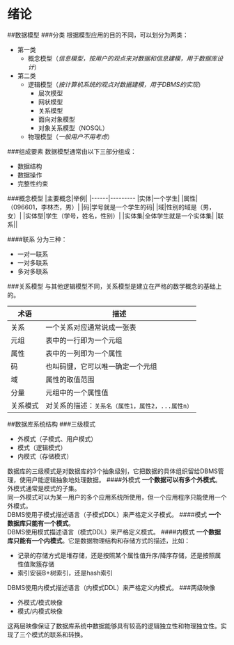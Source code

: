 ﻿绪论
====
##数据模型
###分类
根据模型应用的目的不同，可以划分为两类：
* 第一类
  * 概念模型（*信息模型，按用户的观点来对数据和信息建模，用于数据库设计*）
* 第二类
  * 逻辑模型（*按计算机系统的观点对数据建模，用于DBMS的实现*）
    * 层次模型
	* 网状模型
	* 关系模型
	* 面向对象模型
	* 对象关系模型（NOSQL）
  * 物理模型（*一般用户不用考虑*）
 
###组成要素
数据模型通常由以下三部分组成：
* 数据结构
* 数据操作
* 完整性约束


###概念模型
|主要概念|举例|
|------|---------
|实体|一个学生|
|属性|（096601，李林杰，男）|
|码|学号就是一个学生的码|
|域|性别的域是（男，女）|
|实体型|学生（学号，姓名，性别）|
|实体集|全体学生就是一个实体集|
|联系||

####联系
分为三种：
* 一对一联系
* 一对多联系
* 多对多联系

###关系模型
与其他逻辑模型不同，关系模型是建立在严格的数学概念的基础上的。

|术语|描述|
|----|------
|关系|一个关系对应通常说成一张表
|元组|表中的一行即为一个元组
|属性|表中的一列即为一个属性
|码|也叫码键，它可以唯一确定一个元组
|域|属性的取值范围
|分量|元组中的一个属性值
|关系模式|对关系的描述：`关系名（属性1，属性2，...属性n）`

##数据库系统结构
###三级模式
* 外模式（子模式、用户模式）
* 模式（逻辑模式）
* 内模式（存储模式）

数据库的三级模式是对数据库的3个抽象级别，它把数据的具体组织留给DBMS管理，使用户能逻辑抽象地处理数据。
####外模式
**一个数据可以有多个外模式**。外模式通常是模式的子集。  
同一外模式可以为某一用户的多个应用系统所使用，但一个应用程序只能使用一个外模式。  
DBMS使用子模式描述语言（子模式DDL）来严格定义子模式。
####模式
**一个数据库只能有一个模式**。   
DBMS使用模式描述语言（模式DDL）来严格定义模式。
####内模式
**一个数据库只能有一个内模式**。它是数据物理结构和存储方式的描述，比如：

- 记录的存储方式是堆存储，还是按照某个属性值升序/降序存储，还是按照属性值聚簇存储
- 索引安装B+树索引，还是hash索引

DBMS使用内模式描述语言（内模式DDL）来严格定义内模式。
###两级映像
* 外模式/模式映像
* 模式/内模式映像

这两层映像保证了数据库系统中数据能够具有较高的逻辑独立性和物理独立性。实现了三个模式的联系和转换。